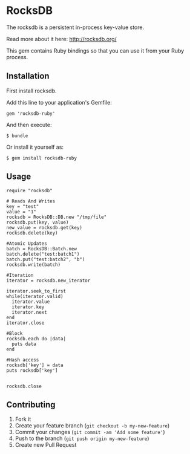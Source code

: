 # RocksDB

The rocksdb is a persistent in-process key-value store.

Read more about it here: http://rocksdb.org/

This gem contains Ruby bindings so that you can use it from your Ruby process.

## Installation

First install rocksdb.

Add this line to your application's Gemfile:

    gem 'rocksdb-ruby'

And then execute:

    $ bundle

Or install it yourself as:

    $ gem install rocksdb-ruby

## Usage

    require "rocksdb"

    # Reads And Writes
    key = "test"
    value = "1"
    rocksdb = RocksDB::DB.new "/tmp/file"
    rocksdb.put(key, value)
    new_value = rocksdb.get(key)
    rocksdb.delete(key)

    #Atomic Updates
    batch = RocksDB::Batch.new
    batch.delete("test:batch1")
    batch.put("test:batch2", "b")
    rocksdb.write(batch)

    #Iteration
    iterator = rocksdb.new_iterator

    iterator.seek_to_first
    while(iterator.valid)
      iterator.value
      iterator.key
      iterator.next
    end
    iterator.close

    #Block
    rocksdb.each do |data|
      puts data
    end

    #Hash access
    rocksdb['key'] = data
    puts rocksdb['key']

    
    rocksdb.close


## Contributing

1. Fork it
2. Create your feature branch (`git checkout -b my-new-feature`)
3. Commit your changes (`git commit -am 'Add some feature'`)
4. Push to the branch (`git push origin my-new-feature`)
5. Create new Pull Request
